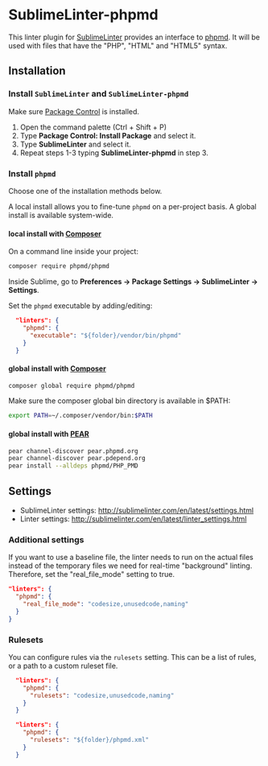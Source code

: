 SublimeLinter-phpmd
=========================

This linter plugin for [SublimeLinter](https://github.com/SublimeLinter/SublimeLinter) provides an interface to [phpmd](http://phpmd.org/documentation/index.html).
It will be used with files that have the "PHP", "HTML" and "HTML5" syntax.


## Installation

### Install `SublimeLinter` and `SublimeLinter-phpmd`

Make sure [Package Control](https://packagecontrol.io) is installed.

1. Open the command palette (Ctrl + Shift + P)
2. Type **Package Control: Install Package** and select it.
3. Type **SublimeLinter** and select it.
4. Repeat steps 1-3 typing **SublimeLinter-phpmd** in step 3.

### Install `phpmd`

Choose one of the installation methods below.

A local install allows you to fine-tune `phpmd` on a per-project basis. A global install is available system-wide.

#### local install with [Composer](https://getcomposer.org/)

On a command line inside your project:
```bash
composer require phpmd/phpmd
```

Inside Sublime, go to **Preferences -> Package Settings -> SublimeLinter -> Settings**.

Set the `phpmd` executable by adding/editing:
```json
  "linters": {
    "phpmd": {
      "executable": "${folder}/vendor/bin/phpmd"
    }
  }
```

#### global install with [Composer](https://getcomposer.org/)

```bash
composer global require phpmd/phpmd
```

Make sure the composer global bin directory is available in $PATH:

```bash
export PATH=~/.composer/vendor/bin:$PATH
```

#### global install with [PEAR](https://pear.php.net)

```bash
pear channel-discover pear.phpmd.org
pear channel-discover pear.pdepend.org
pear install --alldeps phpmd/PHP_PMD
```

## Settings

- SublimeLinter settings: http://sublimelinter.com/en/latest/settings.html
- Linter settings: http://sublimelinter.com/en/latest/linter_settings.html

### Additional settings

If you want to use a baseline file, the linter needs to run on the actual files instead of the temporary files we need for real-time "background" linting. 
Therefore, set the "real_file_mode" setting to true.

```json
"linters": {
  "phpmd": {
    "real_file_mode": "codesize,unusedcode,naming"
  }
}
```

### Rulesets

You can configure rules via the `rulesets` setting. This can be a list of rules, or a path to a custom ruleset file.

```json
  "linters": {
    "phpmd": {
      "rulesets": "codesize,unusedcode,naming"
    }
  }
```

```json
  "linters": {
    "phpmd": {
      "rulesets": "${folder}/phpmd.xml"
    }
  }
```
